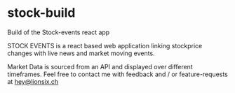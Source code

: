 # stock-build
Build of the Stock-events react app

STOCK EVENTS is a react based web application linking stockprice changes with live news and market moving events.

Market Data is sourced from an API and displayed over different timeframes. Feel free to contact me with feedback and / or feature-requests at hey@lionsix.ch
